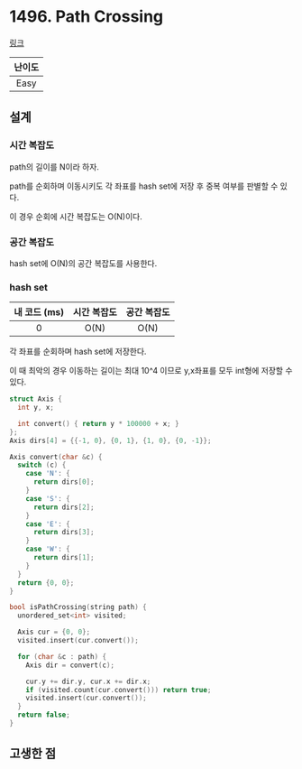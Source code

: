 # 1496. Path Crossing

[링크](https://leetcode.com/problems/path-crossing/)

| 난이도 |
| :----: |
|  Easy  |

## 설계

### 시간 복잡도

path의 길이를 N이라 하자.

path를 순회하며 이동시키도 각 좌표를 hash set에 저장 후 중복 여부를 판별할 수 있다.

이 경우 순회에 시간 복잡도는 O(N)이다.

### 공간 복잡도

hash set에 O(N)의 공간 복잡도를 사용한다.

### hash set

| 내 코드 (ms) | 시간 복잡도 | 공간 복잡도 |
| :----------: | :---------: | :---------: |
|      0       |    O(N)     |    O(N)     |

각 좌표를 순회하며 hash set에 저장한다.

이 때 최악의 경우 이동하는 길이는 최대 10^4 이므로 y,x좌표를 모두 int형에 저장할 수 있다.

```cpp
struct Axis {
  int y, x;

  int convert() { return y * 100000 + x; }
};
Axis dirs[4] = {{-1, 0}, {0, 1}, {1, 0}, {0, -1}};

Axis convert(char &c) {
  switch (c) {
    case 'N': {
      return dirs[0];
    }
    case 'S': {
      return dirs[2];
    }
    case 'E': {
      return dirs[3];
    }
    case 'W': {
      return dirs[1];
    }
  }
  return {0, 0};
}

bool isPathCrossing(string path) {
  unordered_set<int> visited;

  Axis cur = {0, 0};
  visited.insert(cur.convert());

  for (char &c : path) {
    Axis dir = convert(c);

    cur.y += dir.y, cur.x += dir.x;
    if (visited.count(cur.convert())) return true;
    visited.insert(cur.convert());
  }
  return false;
}
```

## 고생한 점
